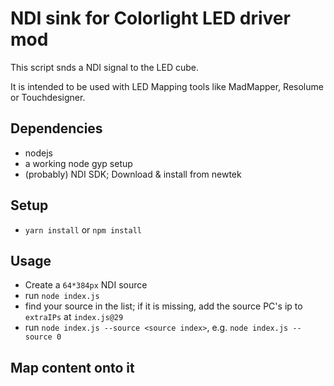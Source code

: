 # NDI sink for Colorlight LED driver mod

This script snds a NDI signal to the LED cube.

It is intended to be used with LED Mapping tools like MadMapper, Resolume or Touchdesigner.

## Dependencies
* nodejs
* a working node gyp setup
* (probably) NDI SDK; Download & install from newtek

## Setup
* `yarn install` or `npm install`

## Usage
* Create a `64*384px` NDI source
* run `node index.js`
* find your source in the list; if it is missing, add the source PC's ip to `extraIPs` at `index.js@29`
* run `node index.js --source <source index>`, e.g. `node index.js --source 0`

## Map content onto it
